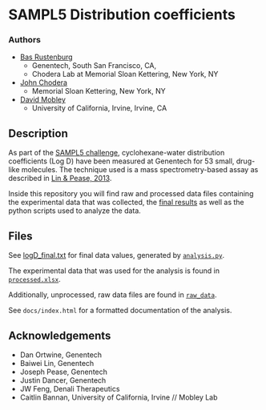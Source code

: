 # SAMPL5 Distribution coefficients

### Authors

* [Bas Rustenburg](https://github.com/bas-rustenburg)
  * Genentech, South San Francisco, CA,
  * Chodera Lab at Memorial Sloan Kettering, New York, NY
* [John Chodera](http://www.choderalab.org/)
  * Memorial Sloan Kettering, New York, NY
* [David Mobley](http://www.mobleylab.org/)
  * University of California, Irvine, Irvine, CA

## Description

As part of the [SAMPL5 challenge](https://drugdesigndata.org/about/sampl5), cyclohexane-water distribution coefficients (Log D) have been measured at Genentech for 53 small, drug-like molecules. The technique used is a mass spectrometry-based assay as described in [Lin & Pease, 2013](http://www.ncbi.nlm.nih.gov/pubmed/24168238).

Inside this repository you will find raw and processed data files containing the experimental data that was collected, the [final results](./data/logD_final.txt) as well as the python scripts used to analyze the data.


## Files

See [logD_final.txt](./logD_final.txt) for final data values, generated by [`analysis.py`](./analysis.py).

The experimental data that was used for the analysis is found in [`processed.xlsx`](./processed.xlsx).
    
Additionally, unprocessed, raw data files are found in [`raw_data`](./raw_data).

See `docs/index.html` for a formatted documentation of the analysis.

## Acknowledgements 
* Dan Ortwine, Genentech
* Baiwei Lin, Genentech
* Joseph Pease, Genentech
* Justin Dancer, Genentech
* JW Feng, Denali Therapeutics
* Caitlin Bannan, University of California, Irvine // Mobley Lab



